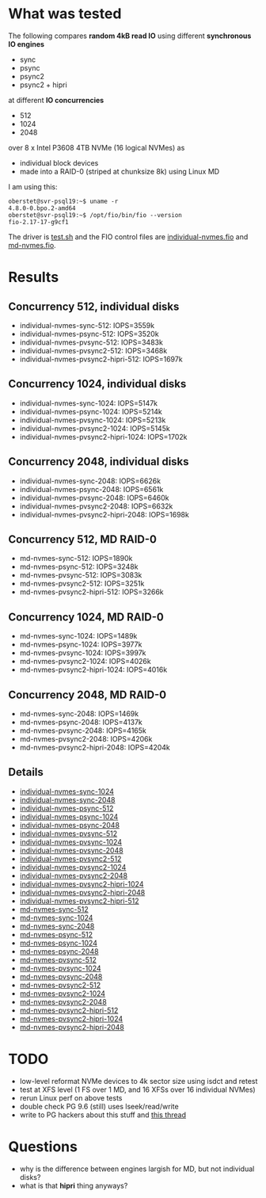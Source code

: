 # What was tested

The following compares **random 4kB read IO** using different **synchronous IO engines**

* sync
* psync
* psync2
* psync2 + hipri

at different **IO concurrencies**

* 512
* 1024
* 2048

over 8 x Intel P3608 4TB NVMe (16 logical NVMes) as

* individual block devices
* made into a RAID-0 (striped at chunksize 8k) using Linux MD

I am using this:

```
oberstet@svr-psql19:~$ uname -r
4.8.0-0.bpo.2-amd64
oberstet@svr-psql19:~$ /opt/fio/bin/fio --version
fio-2.17-17-g9cf1
```

The driver is [test.sh](test.sh) and the FIO control files are [individual-nvmes.fio](individual-nvmes.fio) and [md-nvmes.fio](md-nvmes.fio).


# Results

## Concurrency 512, individual disks

* individual-nvmes-sync-512: IOPS=3559k
* individual-nvmes-psync-512: IOPS=3520k
* individual-nvmes-pvsync-512: IOPS=3483k
* individual-nvmes-pvsync2-512: IOPS=3468k
* individual-nvmes-pvsync2-hipri-512: IOPS=1697k

## Concurrency 1024, individual disks

* individual-nvmes-sync-1024: IOPS=5147k
* individual-nvmes-psync-1024: IOPS=5214k
* individual-nvmes-pvsync-1024: IOPS=5213k
* individual-nvmes-pvsync2-1024: IOPS=5145k
* individual-nvmes-pvsync2-hipri-1024: IOPS=1702k

## Concurrency 2048, individual disks

* individual-nvmes-sync-2048: IOPS=6626k
* individual-nvmes-psync-2048: IOPS=6561k
* individual-nvmes-pvsync-2048: IOPS=6460k
* individual-nvmes-pvsync2-2048: IOPS=6632k
* individual-nvmes-pvsync2-hipri-2048: IOPS=1698k

## Concurrency 512, MD RAID-0

* md-nvmes-sync-512: IOPS=1890k
* md-nvmes-psync-512: IOPS=3248k
* md-nvmes-pvsync-512: IOPS=3083k
* md-nvmes-pvsync2-512: IOPS=3251k
* md-nvmes-pvsync2-hipri-512: IOPS=3266k

## Concurrency 1024, MD RAID-0

* md-nvmes-sync-1024: IOPS=1489k
* md-nvmes-psync-1024: IOPS=3977k
* md-nvmes-pvsync-1024: IOPS=3997k
* md-nvmes-pvsync2-1024: IOPS=4026k
* md-nvmes-pvsync2-hipri-1024: IOPS=4016k

## Concurrency 2048, MD RAID-0

* md-nvmes-sync-2048: IOPS=1469k
* md-nvmes-psync-2048: IOPS=4137k
* md-nvmes-pvsync-2048: IOPS=4165k
* md-nvmes-pvsync2-2048: IOPS=4206k
* md-nvmes-pvsync2-hipri-2048: IOPS=4204k

## Details

* [individual-nvmes-sync-1024](individual-nvmes-sync-1024.log)
* [individual-nvmes-sync-2048](individual-nvmes-sync-2048.log)
* [individual-nvmes-psync-512](individual-nvmes-psync-512.log)
* [individual-nvmes-psync-1024](individual-nvmes-psync-1024.log)
* [individual-nvmes-psync-2048](individual-nvmes-psync-2048.log)
* [individual-nvmes-pvsync-512](individual-nvmes-pvsync-512.log)
* [individual-nvmes-pvsync-1024](individual-nvmes-pvsync-1024.log)
* [individual-nvmes-pvsync-2048](individual-nvmes-pvsync-2048.log)
* [individual-nvmes-pvsync2-512](individual-nvmes-pvsync2-512.log)
* [individual-nvmes-pvsync2-1024](individual-nvmes-pvsync2-1024.log)
* [individual-nvmes-pvsync2-2048](individual-nvmes-pvsync2-2048.log)
* [individual-nvmes-pvsync2-hipri-1024](individual-nvmes-pvsync2-hipri-1024.log)
* [individual-nvmes-pvsync2-hipri-2048](individual-nvmes-pvsync2-hipri-2048.log)
* [individual-nvmes-pvsync2-hipri-512](individual-nvmes-pvsync2-hipri-512.log)
* [md-nvmes-sync-512](md-nvmes-sync-512.log)
* [md-nvmes-sync-1024](md-nvmes-sync-1024.log)
* [md-nvmes-sync-2048](md-nvmes-sync-2048.log)
* [md-nvmes-psync-512](md-nvmes-psync-512.log)
* [md-nvmes-psync-1024](md-nvmes-psync-1024.log)
* [md-nvmes-psync-2048](md-nvmes-psync-2048.log)
* [md-nvmes-pvsync-512](md-nvmes-pvsync-512.log)
* [md-nvmes-pvsync-1024](md-nvmes-pvsync-1024.log)
* [md-nvmes-pvsync-2048](md-nvmes-pvsync-2048.log)
* [md-nvmes-pvsync2-512](md-nvmes-pvsync2-512.log)
* [md-nvmes-pvsync2-1024](md-nvmes-pvsync2-1024.log)
* [md-nvmes-pvsync2-2048](md-nvmes-pvsync2-2048.log)
* [md-nvmes-pvsync2-hipri-512](md-nvmes-pvsync2-hipri-512.log)
* [md-nvmes-pvsync2-hipri-1024](md-nvmes-pvsync2-hipri-1024.log)
* [md-nvmes-pvsync2-hipri-2048](md-nvmes-pvsync2-hipri-2048.log)

# TODO

* low-level reformat NVMe devices to 4k sector size using isdct and retest
* test at XFS level (1 FS over 1 MD, and 16 XFSs over 16 individual NVMes)
* rerun Linux perf on above tests
* double check PG 9.6 (still) uses lseek/read/write
* write to PG hackers about this stuff and [this thread](https://www.postgresql.org/message-id/flat/CABUevEzZ%3DCGdmwSZwW9oNuf4pQZMExk33jcNO7rseqrAgKzj5Q%40mail.gmail.com#CABUevEzZ=CGdmwSZwW9oNuf4pQZMExk33jcNO7rseqrAgKzj5Q@mail.gmail.com)

# Questions

* why is the difference between engines largish for MD, but not individual disks?
* what is that **hipri** thing anyways?
